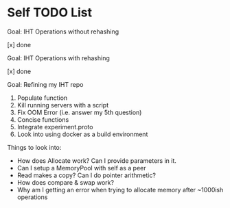 # Self TODO List
Goal: IHT Operations without rehashing

[x] done

Goal: IHT Operations with rehashing

[x] done

Goal: Refining my IHT repo

1. Populate function
2. Kill running servers with a script
3. Fix OOM Error (i.e. answer my 5th question)
4. Concise functions
5. Integrate experiment.proto
6. Look into using docker as a build environment

Things to look into:

* How does Allocate work? Can I provide parameters in it.
* Can I setup a MemoryPool with self as a peer
* Read makes a copy? Can I do pointer arithmetic?
* How does compare & swap work?
* Why am I getting an error when trying to allocate memory after ~1000ish operations
